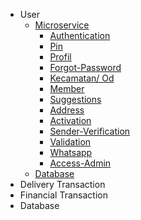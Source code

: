 <!-- docs/_sidebar.md -->
- User
    - [Microservice](/)
      - [Authentication](authentication.md)
      - [Pin](pin.md)
      - [Profil](profil.md)
      - [Forgot-Password](forgot-password.md)
      - [Kecamatan/ Od](kecamatan/od.md)
      - [Member](member.md)
      - [Suggestions](suggestions.md)
      - [Address](address.md)
      - [Activation](activation.md)
      - [Sender-Verification](sender-verfication.md)
      - [Validation](validation)
      - [Whatsapp](whatsapp.md)
      - [Access-Admin](access-admin.md)
    - [Database](/)
- Delivery Transaction
- Financial Transaction
- Database
